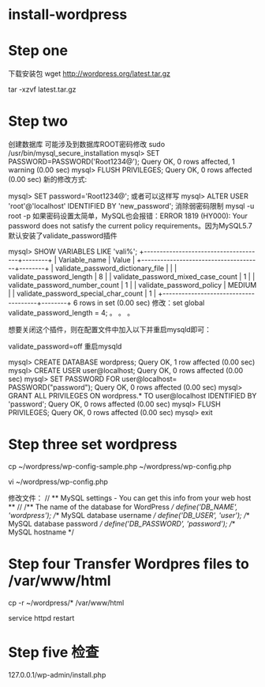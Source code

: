 # install-wordpress
# Step one
下载安装包
wget http://wordpress.org/latest.tar.gz

tar -xzvf latest.tar.gz

# Step two 
创建数据库
可能涉及到数据库ROOT密码修改
sudo /usr/bin/mysql_secure_installation
mysql> SET PASSWORD=PASSWORD('Root1234@');
Query OK, 0 rows affected, 1 warning (0.00 sec)
mysql> FLUSH PRIVILEGES;
Query OK, 0 rows affected (0.00 sec)
新的修改方式:

mysql> SET password='Root1234@';
或者可以这样写
mysql> ALTER USER 'root'@'localhost' IDENTIFIED BY 'new_password';
消除弱密码限制
mysql -u root -p
如果密码设置太简单，MySQL也会报错：ERROR 1819 (HY000): Your password does not satisfy the current policy requirements。因为MySQL5.7默认安装了validate_password插件

mysql> SHOW VARIABLES LIKE 'vali%';
+--------------------------------------+--------+
| Variable_name                        | Value  |
+--------------------------------------+--------+
| validate_password_dictionary_file    |        |
| validate_password_length             | 8      |
| validate_password_mixed_case_count   | 1      |
| validate_password_number_count       | 1      |
| validate_password_policy             | MEDIUM |
| validate_password_special_char_count | 1      |
+--------------------------------------+--------+
6 rows in set (0.00 sec)
修改：set global validate_password_length = 4;
。
。
。

想要关闭这个插件，则在配置文件中加入以下并重启mysqld即可：


validate_password=off
重启mysqld

mysql> CREATE DATABASE wordpress;
Query OK, 1 row affected (0.00 sec)
mysql> CREATE USER user@localhost;
Query OK, 0 rows affected (0.00 sec)
mysql> SET PASSWORD FOR user@localhost= PASSWORD("password");
Query OK, 0 rows affected (0.00 sec)
mysql> GRANT ALL PRIVILEGES ON wordpress.* TO user@localhost IDENTIFIED BY 'password';
Query OK, 0 rows affected (0.00 sec)
mysql> FLUSH PRIVILEGES;
Query OK, 0 rows affected (0.00 sec)
mysql> exit

# Step three set wordpress

cp ~/wordpress/wp-config-sample.php ~/wordpress/wp-config.php

vi ~/wordpress/wp-config.php

修改文件：
// ** MySQL settings - You can get this info from your web host ** //
/** The name of the database for WordPress */
define('DB_NAME', 'wordpress');
/** MySQL database username */
define('DB_USER', 'user');
/** MySQL database password */
define('DB_PASSWORD', 'password');
/** MySQL hostname */

# Step four Transfer Wordpres files to /var/www/html

cp -r ~/wordpress/* /var/www/html

service httpd restart

# Step five 检查
127.0.0.1/wp-admin/install.php








